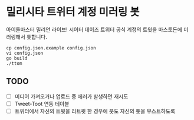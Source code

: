 # 밀리시타 트위터 계정 미러링 봇

아이돌마스터 밀리언 라이브! 시어터 데이즈 트위터 공식 계정의 트윗을 마스토돈에 미러링해서 툿합니다.

```
cp config.json.example config.json
vi config.json
go build
./ttom
```

## TODO
- [ ] 미디어 가져오거나 업로드 중 에러가 발생하면 재시도
- [ ] Tweet-Toot 연동 테이블
- [ ] 트위터에서 자신의 트윗을 리트윗 한 경우에 봇도 자신의 툿을 부스트하도록
